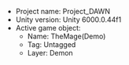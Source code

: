 <!-- UNITY CODE ASSIST INSTRUCTIONS START -->
- Project name: Project_DAWN
- Unity version: Unity 6000.0.44f1
- Active game object:
  - Name: TheMage(Demo)
  - Tag: Untagged
  - Layer: Demon
<!-- UNITY CODE ASSIST INSTRUCTIONS END -->